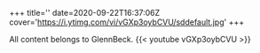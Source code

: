 +++
title=''
date=2020-09-22T16:37:06Z
cover='https://i.ytimg.com/vi/vGXp3oybCVU/sddefault.jpg'
+++

All content belongs to GlennBeck.
{{< youtube vGXp3oybCVU >}}
